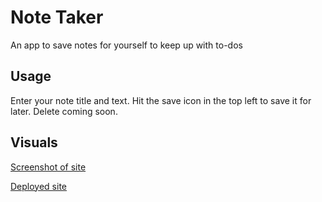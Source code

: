# Note Taker

An app to save notes for yourself to keep up with to-dos

## Usage

Enter your note title and text. Hit the save icon in the top left to save it for later. Delete coming soon.

## Visuals

[Screenshot of site](./assets/note.taker.screenshot.png)

[Deployed site](https://whispering-caverns-22483.herokuapp.com/)
